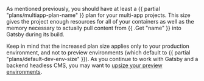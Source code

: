 As mentioned previously, you should have at least a {{ partial "plans/multiapp-plan-name" }} plan for your multi-app projects.
This size gives the project enough resources for all of your containers
as well as the memory necessary to actually pull content from {{ .Get "name" }} into Gatsby during its build.

Keep in mind that the increased plan size applies only to your production environment,
and not to preview environments (which default to {{ partial "plans/default-dev-env-size" }}).
As you continue to work with Gatsby and a backend headless CMS,
you may want to [upsize your preview environments](/administration/pricing.html#preview-environments).

